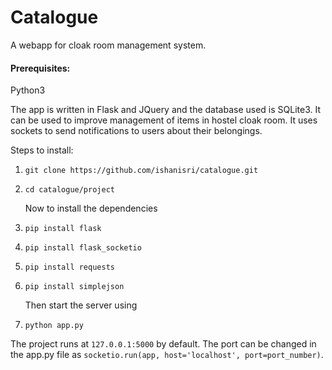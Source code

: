 # Catalogue
A webapp for cloak room management system.

<h4>Prerequisites:</h4>
Python3 <br>


The app is written in Flask and JQuery and the database used is SQLite3.
It can be used to improve management of items in hostel cloak room.
It uses sockets to send notifications to users about their belongings.


Steps to install:
1. `git clone https://github.com/ishanisri/catalogue.git`
2.  `cd catalogue/project`<br>

     Now to install the dependencies<br>
3. `pip install flask`
4. `pip install flask_socketio`
5. `pip install requests`
6. `pip install simplejson`

     Then start the server using<br>
7.  `python app.py`

The project runs at `127.0.0.1:5000` by default. The port can be changed in the app.py file as `socketio.run(app, host='localhost', port=port_number)`.


